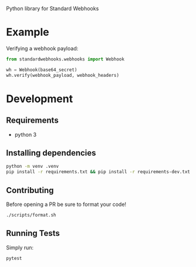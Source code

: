 Python library for Standard Webhooks

# Example

Verifying a webhook payload:

```python
from standardwebhooks.webhooks import Webhook

wh = Webhook(base64_secret)
wh.verify(webhook_payload, webhook_headers)
```

# Development

## Requirements

 - python 3

## Installing dependencies

```sh
python -m venv .venv
pip install -r requirements.txt && pip install -r requirements-dev.txt
```

## Contributing

Before opening a PR be sure to format your code!

```sh
./scripts/format.sh
```

## Running Tests

Simply run:

```sh
pytest
```
